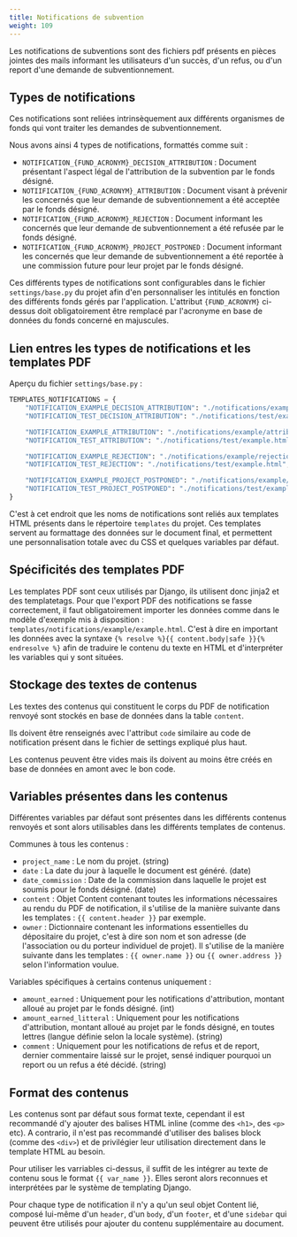 ```yaml
---
title: Notifications de subvention
weight: 109
---
```


Les notifications de subventions sont des fichiers pdf présents en pièces jointes des mails informant les utilisateurs d'un succès, d'un refus, ou d'un report d'une demande de subventionnement.

## Types de notifications

Ces notifications sont reliées intrinsèquement aux différents organismes de fonds qui vont traiter les demandes de subventionnement.

Nous avons ainsi 4 types de notifications, formattés comme suit :
- `NOTIFICATION_{FUND_ACRONYM}_DECISION_ATTRIBUTION` : Document présentant l'aspect légal de l'attribution de la subvention par le fonds désigné.
- `NOTIIFICATION_{FUND_ACRONYM}_ATTRIBUTION` : Document visant à prévenir les concernés que leur demande de subventionnement a été acceptée par le fonds désigné.
- `NOTIFICATION_{FUND_ACRONYM}_REJECTION` : Document informant les concernés que leur demande de subventionnement a été refusée par le fonds désigné.
- `NOTIFICATION_{FUND_ACRONYM}_PROJECT_POSTPONED` : Document informant les concernés que leur demande de subventionnement a été reportée à une commission future pour leur projet par le fonds désigné.

Ces différents types de notifications sont configurables dans le fichier `settings/base.py` du projet afin d'en personnaliser les intitulés en fonction des différents fonds gérés par l'application.
L'attribut `{FUND_ACRONYM}` ci-dessus doit obligatoirement être remplacé par l'acronyme en base de données du fonds concerné en majuscules.

## Lien entres les types de notifications et les templates PDF

Aperçu du fichier `settings/base.py` : 
```python
TEMPLATES_NOTIFICATIONS = {
    "NOTIFICATION_EXAMPLE_DECISION_ATTRIBUTION": "./notifications/example/decision_attribution.html",
    "NOTIFICATION_TEST_DECISION_ATTRIBUTION": "./notifications/test/example.html",

    "NOTIFICATION_EXAMPLE_ATTRIBUTION": "./notifications/example/attribution.html",
    "NOTIFICATION_TEST_ATTRIBUTION": "./notifications/test/example.html",

    "NOTIFICATION_EXAMPLE_REJECTION": "./notifications/example/rejection.html",
    "NOTIFICATION_TEST_REJECTION": "./notifications/test/example.html",

    "NOTIFICATION_EXAMPLE_PROJECT_POSTPONED": "./notifications/example/postpone.html",
    "NOTIFICATION_TEST_PROJECT_POSTPONED": "./notifications/test/example.html",
}
```
C'est à cet endroit que les noms de notifications sont reliés aux templates HTML présents dans le répertoire `templates` du projet. Ces templates servent au formattage des données sur le document final, et permettent une personnalisation totale avec du CSS et quelques variables par défaut.

## Spécificités des templates PDF

Les templates PDF sont ceux utilisés par Django, ils utilisent donc jinja2 et des templatetags.
Pour que l'export PDF des notifications se fasse correctement, il faut obligatoirement importer les données comme dans le modèle d'exemple mis à disposition : `templates/notifications/example/example.html`. C'est à dire en important les données avec la syntaxe `{% resolve %}{{ content.body|safe }}{% endresolve %}` afin de traduire le contenu du texte en HTML et d'interpréter les variables qui y sont situées.

## Stockage des textes de contenus

Les textes des contenus qui constituent le corps du PDF de notification renvoyé sont stockés en base de données dans la table `content`.

Ils doivent être renseignés avec l'attribut `code` similaire au code de notification présent dans le fichier de settings expliqué plus haut.

Les contenus peuvent être vides mais ils doivent au moins être créés en base de données en amont avec le bon code.

## Variables présentes dans les contenus

Différentes variables par défaut sont présentes dans les différents contenus renvoyés et sont alors utilisables dans les différents templates de contenus.

Communes à tous les contenus : 
- `project_name` : Le nom du projet. (string)
- `date` : La date du jour à laquelle le document est généré. (date)
- `date_commission` : Date de la commission dans laquelle le projet est soumis pour le fonds désigné. (date)
- `content` : Objet Content contenant toutes les informations nécessaires au rendu du PDF de notification, il s'utilise de la manière suivante dans les templates : `{{ content.header }}` par exemple.
- `owner` : Dictionnaire contenant les informations essentielles du dépositaire du projet, c'est à dire son nom et son adresse (de l'association ou du porteur individuel de projet). Il s'utilise de la manière suivante dans les templates : `{{ owner.name }}` ou `{{ owner.address }}` selon l'information voulue.

Variables spécifiques à certains contenus uniquement : 
- `amount_earned` : Uniquement pour les notifications d'attribution, montant alloué au projet par le fonds désigné. (int)
- `amount_earned_litteral` : Uniquement pour les notifications d'attribution, montant alloué au projet par le fonds désigné, en toutes lettres (langue définie selon la locale système). (string)
- `comment` : Uniquement pour les notifications de refus et de report, dernier commentaire laissé sur le projet, sensé indiquer pourquoi un report ou un refus a été décidé. (string)

## Format des contenus

Les contenus sont par défaut sous format texte, cependant il est recommandé d'y ajouter des balises HTML inline (comme des `<h1>`, des `<p>` etc). A contrario, il n'est pas recommandé d'utiliser des balises block (comme des `<div>`) et de privilégier leur utilisation directement dans le template HTML au besoin.

Pour utiliser les varriables ci-dessus, il suffit de les intégrer au texte de contenu sous le format `{{ var_name }}`. Elles seront alors reconnues et interprétées par le système de templating Django.

Pour chaque type de notification il n'y a qu'un seul objet Content lié, composé lui-même d'un `header`, d'un `body`, d'un `footer`, et d'une `sidebar` qui peuvent être utilisés pour ajouter du contenu supplémentaire au document.
